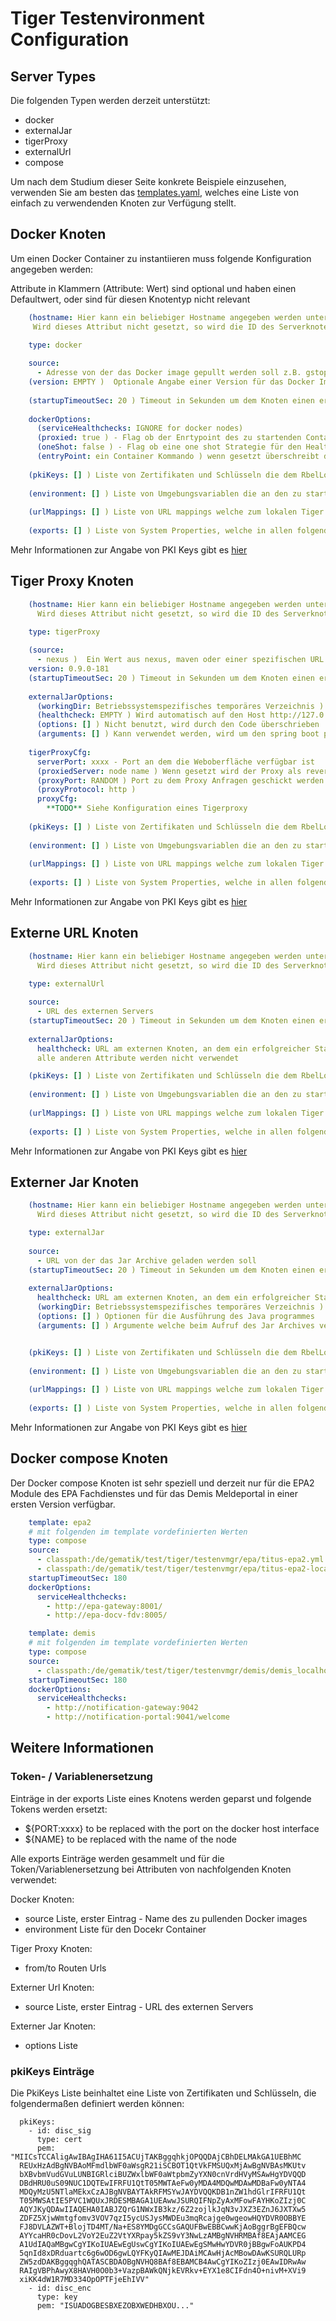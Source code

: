 # Tiger Testenvironment Configuration

## Server Types

Die folgenden Typen werden derzeit unterstützt:

* docker
* externalJar
* tigerProxy
* externalUrl
* compose

Um nach dem Studium dieser Seite konkrete Beispiele einzusehen, verwenden Sie am besten das [templates.yaml](../tiger-testenv-mgr/src/main/resources/de/gematik/test/tiger/testenvmgr/templates.yaml),
welches eine Liste von einfach zu verwendenden Knoten zur Verfügung stellt. 

## Docker Knoten

Um einen Docker Container zu instantiieren muss folgende Konfiguration angegeben werden:

Attribute in Klammern (Attribute: Wert) sind optional und haben einen Defaultwert, oder sind für diesen Knotentyp nicht relevant

```yaml
    (hostname: Hier kann ein beliebiger Hostname angegeben werden unter dem die Testsuite diesen Server ansprechen kann.
     Wird dieses Attribut nicht gesetzt, so wird die ID des Serverknotens als hostname verwendet.)

    type: docker
    
    source:
      - Adresse von der das Docker image gepullt werden soll z.B. gstopdr1.top.local/idp/idp-server
    (version: EMPTY )  Optionale Angabe einer Version für das Docker Image 
    
    (startupTimeoutSec: 20 ) Timeout in Sekunden um dem Knoten einen erfolgreichen Start zuzugestehen
    
    dockerOptions:
      (serviceHealthchecks: IGNORE for docker nodes)
      (proxied: true ) - Flag ob der Enrtypoint des zu startenden Container angepasst werden soll um TigerProxy Zertifikate in das OS des Containers einzuspielen und einen docker.host.internal Eintrag zu /etc/hosts einzufügen
      (oneShot: false ) - Flag ob eine one shot Strategie für den Health check des Containers verwendet werden soll 
      (entryPoint: ein Container Kommando ) wenn gesetzt überschreibt dieser Eintrag den Entrypoint des zu startenden Containers
    
    (pkiKeys: [] ) Liste von Zertifikaten und Schlüsseln die dem RbelLogger des lokalen Tiger proxies zur Verfügung gestellt werden sollen.
    
    (environment: [] ) Liste von Umgebungsvariablen die an den zu startenden Container weitergeleitet werden sollen. Jeder Eintrag hat die Form: KEY=VALUE
    
    (urlMappings: [] ) Liste von URL mappings welche zum lokalen Tiger proxy hinzugefügt werden sollen. z.B. - http://tsl --> https://download-ref.tsl.ti-dienste.de
    
    (exports: [] ) Liste von System Properties, welche in allen folgenden Knoten gesetzt werden. Jeder Eintrag hat die Form: KEY=VALUE
```
Mehr Informationen zur Angabe von PKI Keys gibt es <a href="#pkiKeys Eintraege">hier</a>

## Tiger Proxy Knoten

```yaml
    (hostname: Hier kann ein beliebiger Hostname angegeben werden unter dem die Testsuite diesen Server ansprechen kann.
      Wird dieses Attribut nicht gesetzt, so wird die ID des Serverknotens als hostname verwendet.)

    type: tigerProxy
    
    (source: 
      - nexus )  Ein Wert aus nexus, maven oder einer spezifischen URL von welcher das Tiger Standalone Proxy Jar runtergeladen werden soll
    version: 0.9.0-181
    (startupTimeoutSec: 20 ) Timeout in Sekunden um dem Knoten einen erfolgreichen Start zuzugestehen
   
    externalJarOptions:
      (workingDir: Betriebssystemspezifisches temporäres Verzeichnis ) In dieses Verzeichnis wird das JAR gespeichert und von dort aus auch ausgeführt
      (healthcheck: EMPTY ) Wird automatisch auf den Host http://127.0.0.1 und den Port des serverPort Eintrages gesetzt
      (options: [] ) Nicht benutzt, wird durch den Code überschrieben
      (arguments: [] ) Kann verwendet werden, wird um den spring boot profile parameter ergänzt, als aktives Profil wird der Knotenname verwendet
    
    tigerProxyCfg:
      serverPort: xxxx - Port an dem die Weboberfläche verfügbar ist
      (proxiedServer: node name ) Wenn gesetzt wird der Proxy als reverse Proxy konfiguriert und die Routen im proxyCfg so eingetragen, dass der Verkehr zum gegebenen Knoten weitergeleitet wird 
      (proxyPort: RANDOM ) Port zu dem Proxy Anfragen geschickt werden sollen. Wenn nicht gesetzt wird ein zufälliger Port verwendet. 
      (proxyProtocol: http )
      proxyCfg:
        **TODO** Siehe Konfiguration eines Tigerproxy
   
    (pkiKeys: [] ) Liste von Zertifikaten und Schlüsseln die dem RbelLogger des lokalen Tiger proxies zur Verfügung gestellt werden sollen 
    
    (environment: [] ) Liste von Umgebungsvariablen die an den zu startenden Container weitergeleitet werden sollen. Jeder Eintrag hat die Form: KEY=VALUE
    
    (urlMappings: [] ) Liste von URL mappings welche zum lokalen Tiger proxy hinzugefügt werden sollen. z.B. - http://tsl --> https://download-ref.tsl.ti-dienste.de
    
    (exports: [] ) Liste von System Properties, welche in allen folgenden Knoten gesetzt werden. Jeder Eintrag hat die Form: KEY=VALUE
```
Mehr Informationen zur Angabe von PKI Keys gibt es <a href="#pkiKeys Eintraege">hier</a>

## Externe URL Knoten

```yaml
    (hostname: Hier kann ein beliebiger Hostname angegeben werden unter dem die Testsuite diesen Server ansprechen kann.
      Wird dieses Attribut nicht gesetzt, so wird die ID des Serverknotens als hostname verwendet.)

    type: externalUrl
    
    source:
      - URL des externen Servers
    (startupTimeoutSec: 20 ) Timeout in Sekunden um dem Knoten einen erfolgreichen Start zuzugestehen
    
    externalJarOptions:
      healthcheck: URL am externen Knoten, an dem ein erfolgreicher Start abgelesen werden kann (es kommt eine Antwort auf eine Anfrage, der Status wird nicht geprüft)
      alle anderen Attribute werden nicht verwendet

    (pkiKeys: [] ) Liste von Zertifikaten und Schlüsseln die dem RbelLogger des lokalen Tiger proxies zur Verfügung gestellt werden sollen 
    
    (environment: [] ) Liste von Umgebungsvariablen die an den zu startenden Container weitergeleitet werden sollen. Jeder Eintrag hat die Form: KEY=VALUE
    
    (urlMappings: [] ) Liste von URL mappings welche zum lokalen Tiger proxy hinzugefügt werden sollen. z.B. - http://tsl --> https://download-ref.tsl.ti-dienste.de
    
    (exports: [] ) Liste von System Properties, welche in allen folgenden Knoten gesetzt werden. Jeder Eintrag hat die Form: KEY=VALUE
```
Mehr Informationen zur Angabe von PKI Keys gibt es <a href="#pkiKeys Eintraege">hier</a>

## Externer Jar Knoten

```yaml
    (hostname: Hier kann ein beliebiger Hostname angegeben werden unter dem die Testsuite diesen Server ansprechen kann.
      Wird dieses Attribut nicht gesetzt, so wird die ID des Serverknotens als hostname verwendet.)

    type: externalJar
    
    source:
      - URL von der das Jar Archive geladen werden soll
    (startupTimeoutSec: 20 ) Timeout in Sekunden um dem Knoten einen erfolgreichen Start zuzugestehen
    
    externalJarOptions:
      healthcheck: URL am externen Knoten, an dem ein erfolgreicher Start abgelesen werden kann (es kommt eine Antwort auf eine Anfrage, der Status wird nicht geprüft)
      (workingDir: Betriebssystemspezifisches temporäres Verzeichnis ) In dieses Verzeichnis wird das JAR gespeichert und von dort aus auch ausgeführt
      (options: [] ) Optionen für die Ausführung des Java programmes
      (arguments: [] ) Argumente welche beim Aufruf des Jar Archives verwendet werden sollen


    (pkiKeys: [] ) Liste von Zertifikaten und Schlüsseln die dem RbelLogger des lokalen Tiger proxies zur Verfügung gestellt werden sollen 
    
    (environment: [] ) Liste von Umgebungsvariablen die an den zu startenden Container weitergeleitet werden sollen. Jeder Eintrag hat die Form: KEY=VALUE
    
    (urlMappings: [] ) Liste von URL mappings welche zum lokalen Tiger proxy hinzugefügt werden sollen. z.B. - http://tsl --> https://download-ref.tsl.ti-dienste.de
    
    (exports: [] ) Liste von System Properties, welche in allen folgenden Knoten gesetzt werden. Jeder Eintrag hat die Form: KEY=VALUE
```
Mehr Informationen zur Angabe von PKI Keys gibt es <a href="#pkiKeys Eintraege">hier</a>

## Docker compose Knoten

Der Docker compose Knoten ist sehr speziell und derzeit nur für die EPA2 Module des EPA Fachdienstes 
und für das Demis Meldeportal in einer ersten Version verfügbar.

```yaml
    template: epa2
    # mit folgenden im template vordefinierten Werten
    type: compose
    source:
      - classpath:/de/gematik/test/tiger/testenvmgr/epa/titus-epa2.yml
      - classpath:/de/gematik/test/tiger/testenvmgr/epa/titus-epa2-local.yml
    startupTimeoutSec: 180
    dockerOptions:
      serviceHealthchecks:
        - http://epa-gateway:8001/
        - http://epa-docv-fdv:8005/
```

```yaml
    template: demis
    # mit folgenden im template vordefinierten Werten
    type: compose
    source:
      - classpath:/de/gematik/test/tiger/testenvmgr/demis/demis_localhost.yml
    startupTimeoutSec: 180
    dockerOptions:
      serviceHealthchecks:
        - http://notification-gateway:9042
        - http://notification-portal:9041/welcome
```

## Weitere Informationen

### Token- / Variablenersetzung

Einträge in der exports Liste eines Knotens werden geparst und folgende Tokens werden ersetzt:
* ${PORT:xxxx} to be replaced with the port on the docker host interface
* ${NAME} to be replaced with the name of the node

Alle exports Einträge werden gesammelt und für die Token/Variablenersetzung bei Attributen von nachfolgenden Knoten verwendet:

Docker Knoten:
* source Liste, erster Eintrag - Name des zu pullenden Docker images
* environment Liste für den Docekr Container

Tiger Proxy Knoten:
* from/to Routen Urls

Externer Url Knoten:
* source Liste, erster Eintrag - URL des externen Servers

Externer Jar Knoten:
* options Liste

### <a id="pkiKeys Eintraege"></a>pkiKeys Einträge

Die PkiKeys Liste beinhaltet eine Liste von Zertifikaten und Schlüsseln, die folgendermaßen definiert werden können:

```
  pkiKeys:
    - id: disc_sig
      type: cert
      pem: "MIICsTCCAligAwIBAgIHA61I5ACUjTAKBggqhkjOPQQDAjCBhDELMAkGA1UEBhMC
  REUxHzAdBgNVBAoMFmdlbWF0aWsgR21iSCBOT1QtVkFMSUQxMjAwBgNVBAsMKUtv
  bXBvbmVudGVuLUNBIGRlciBUZWxlbWF0aWtpbmZyYXN0cnVrdHVyMSAwHgYDVQQD
  DBdHRU0uS09NUC1DQTEwIFRFU1QtT05MWTAeFw0yMDA4MDQwMDAwMDBaFw0yNTA4
  MDQyMzU5NTlaMEkxCzAJBgNVBAYTAkRFMSYwJAYDVQQKDB1nZW1hdGlrIFRFU1Qt
  T05MWSAtIE5PVC1WQUxJRDESMBAGA1UEAwwJSURQIFNpZyAxMFowFAYHKoZIzj0C
  AQYJKyQDAwIIAQEHA0IABJZQrG1NWxIB3kz/6Z2zojlkJqN3vJXZ3EZnJ6JXTXw5
  ZDFZ5XjwWmtgfomv3VOV7qzI5ycUSJysMWDEu3mqRcajge0wgeowHQYDVR0OBBYE
  FJ8DVLAZWT+BlojTD4MT/Na+ES8YMDgGCCsGAQUFBwEBBCwwKjAoBggrBgEFBQcw
  AYYcaHR0cDovL2VoY2EuZ2VtYXRpay5kZS9vY3NwLzAMBgNVHRMBAf8EAjAAMCEG
  A1UdIAQaMBgwCgYIKoIUAEwEgUswCgYIKoIUAEwEgSMwHwYDVR0jBBgwFoAUKPD4
  5qnId8xDRduartc6g6wOD6gwLQYFKyQIAwMEJDAiMCAwHjAcMBowDAwKSURQLURp
  ZW5zdDAKBggqghQATASCBDAOBgNVHQ8BAf8EBAMCB4AwCgYIKoZIzj0EAwIDRwAw
  RAIgVBPhAwyX8HAVH0O0b3+VazpBAWkQNjkEVRkv+EYX1e8CIFdn4O+nivM+XVi9
  xiKK4dW1R7MD334OpOPTFjeEhIVV"
    - id: disc_enc
      type: key
      pem: "ISUADOGBESBXEZOBXWEDHBXOU..."
```
